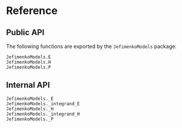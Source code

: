 # Reference

## Public API

The following functions are exported by the `JefimenkoModels` package.

```@docs
JefimenkoModels.E
JefimenkoModels.H
JefimenkoModels.P
```

## Internal API

```@docs
JefimenkoModels._E
JefimenkoModels._integrand_E
JefimenkoModels._H
JefimenkoModels._integrand_H
JefimenkoModels._P
```

